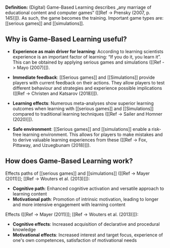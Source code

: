 **Definition:** (Digital) Game-Based Learning describes „any marriage of educational content and computer games“ ([[Ref -> Prensky (2007, p. 145)]]). As such, the game becomes the training. Important game types are: [[serious games]] and [[simulations]].

## Why is Game-Based Learning useful?
- **Experience as main driver for learning**: According to learning scientists experience is an important factor of learning: “If you do it, you learn it”. This can be obtained by applying serious games and simulations ([[Ref -> Mayo (2007)]]).

- **Immediate feedback**: [[Serious games]] and [[Simulations]] provide players with current feedback on their actions. They allow players to test different behaviour and strategies and experience possible implications ([[Ref -> Christen and Katsarov (2018)]]).

- **Learning effects**: Numerous meta-analyses show superior learning outcomes when learning with [[serious games]] and [[Simulations]] compared to traditional learning techniques ([[Ref -> Sailer and Homner (2020)]]).

- **Safe environment**: [[Serious games]] and [[simulations]] enable a risk-free learning environment. This allows for players to make mistakes and to derive valuable learning experiences from these ([[Ref -> Fox, Pittaway, and Uzuegbunam (2018)]]).

## How does Game-Based Learning work?
Effects paths of [[serious games]] and [[simulations]] ([[Ref -> Mayer (2011)]]; [[Ref -> Wouters et al. (2013)]]):
-   **Cognitive path**: Enhanced cognitive activation and versatile approach to learning content
-   **Motivational path**: Promotion of intrinsic motivation, leading to longer and more intensive engagement with learning content
    
Effects ([[Ref -> Mayer (2011)]]; [[Ref -> Wouters et al. (2013)]]):
-   **Cognitive effects**: Increased acquisition of declarative and procedural knowledge
-   **Motivational effects**: Increased interest and target focus, experience of one's own competences, satisfaction of motivational needs